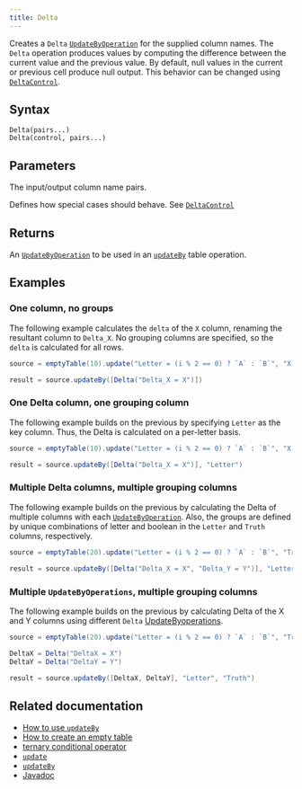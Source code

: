 ```yaml
---
title: Delta
---
```


Creates a `Delta` [`UpdateByOperation`](./updateBy.md#parameters) for the supplied column names. The `Delta` operation produces values by computing the difference between the current value and the previous value. By default, null values in the current or previous cell produce null output. This behavior can be changed using [`DeltaControl`](./DeltaControl.md).

## Syntax

```
Delta(pairs...)
Delta(control, pairs...)
```

## Parameters

<ParamTable>
<Param name="pairs" type="String...">

The input/output column name pairs.

</Param>
<Param name="control" type="DeltaControl">

Defines how special cases should behave. See [`DeltaControl`](./DeltaControl.md)

</Param>
</ParamTable>

## Returns

An [`UpdateByOperation`](./updateBy.md#parameters) to be used in an [`updateBy`](./updateBy.md) table operation.

## Examples

### One column, no groups

The following example calculates the `delta` of the `X` column, renaming the resultant column to `Delta_X`. No grouping columns are specified, so the `delta` is calculated for all rows.

```groovy order=source,result
source = emptyTable(10).update("Letter = (i % 2 == 0) ? `A` : `B`", "X = randomInt(0,25)")

result = source.updateBy([Delta("Delta_X = X")])
```

### One Delta column, one grouping column

The following example builds on the previous by specifying `Letter` as the key column. Thus, the Delta is calculated on a per-letter basis.

```groovy order=source,result
source = emptyTable(10).update("Letter = (i % 2 == 0) ? `A` : `B`", "X = randomInt(0,25)")

result = source.updateBy([Delta("Delta_X = X")], "Letter")
```

### Multiple Delta columns, multiple grouping columns

The following example builds on the previous by calculating the Delta of multiple columns with each [`UpdateByOperation`](./updateBy.md#parameters). Also, the groups are defined by unique combinations of letter and boolean in the `Letter` and `Truth` columns, respectively.

```groovy order=source,result
source = emptyTable(20).update("Letter = (i % 2 == 0) ? `A` : `B`", "Truth = randomBool()", "X = randomInt(0, 25)", "Y = randomInt(0, 25)")

result = source.updateBy([Delta("Delta_X = X", "Delta_Y = Y")], "Letter", "Truth")
```

### Multiple `UpdateByOperations`, multiple grouping columns

The following example builds on the previous by calculating Delta of the X and Y columns using different `Delta` [UpdateByoperations](./updateBy.md#parameters).

```groovy order=source,result
source = emptyTable(20).update("Letter = (i % 2 == 0) ? `A` : `B`", "Truth = randomBool()", "X = randomInt(0, 25)", "Y = randomInt(0, 25)")

DeltaX = Delta("DeltaX = X")
DeltaY = Delta("DeltaY = Y")

result = source.updateBy([DeltaX, DeltaY], "Letter", "Truth")
```

## Related documentation

- [How to use `updateBy`](../../../how-to-guides/use-update-by.md)
- [How to create an empty table](../../../how-to-guides/new-and-empty-table.md#emptytable)
- [ternary conditional operator](../../../how-to-guides/ternary-if-how-to.md)
- [`update`](../select/update.md)
- [`updateBy`](./updateBy.md)
- [Javadoc](https://deephaven.io/core/javadoc/io/deephaven/api/updateby/UpdateByOperation.html#EmMax(double,java.lang.String...))
